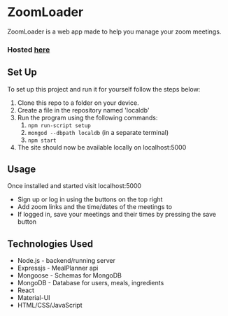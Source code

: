 # ZoomLoader
ZoomLoader is a web app made to help you manage your zoom meetings.
### Hosted [here](https://zoomloader.herokuapp.com/)

## Set Up

To set up this project and run it for yourself follow the steps below:
1. Clone this repo to a folder on your device.
2. Create a file in the repository named 'localdb'
3. Run the program using the following commands:
   1. `npm run-script setup`
   2. `mongod --dbpath localdb` (in a separate terminal)
   3. `npm start`
4. The site should now be available locally on localhost:5000

## Usage

Once installed and started visit localhost:5000
* Sign up or log in using the buttons on the top right
* Add zoom links and the time/dates of the meetings to 
* If logged in, save your meetings and their times by pressing the save button

## Technologies Used

* Node.js - backend/running server
* Expressjs - MealPlanner api
* Mongoose - Schemas for MongoDB
* MongoDB - Database for users, meals, ingredients
* React
* Material-UI
* HTML/CSS/JavaScript
